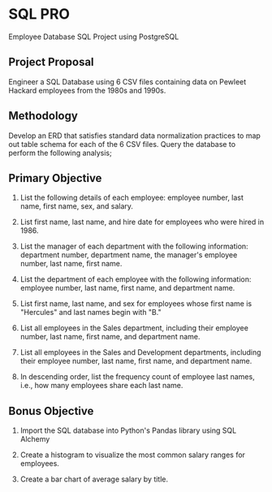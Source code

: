 # SQL PRO
Employee Database SQL Project using PostgreSQL

## Project Proposal
Engineer a SQL Database using 6 CSV files containing data on Pewleet Hackard employees from the 1980s and 1990s.

## Methodology
Develop an ERD that satisfies standard data normalization practices to map out table schema for each of the 6 CSV files.
Query the database to perform the following analysis;

## Primary Objective
1. List the following details of each employee: employee number, last name, first name, sex, and salary.

2. List first name, last name, and hire date for employees who were hired in 1986.

3. List the manager of each department with the following information: department number, department name, the manager's employee number, last name, first name.

4. List the department of each employee with the following information: employee number, last name, first name, and department name.

5. List first name, last name, and sex for employees whose first name is "Hercules" and last names begin with "B."

6. List all employees in the Sales department, including their employee number, last name, first name, and department name.

7. List all employees in the Sales and Development departments, including their employee number, last name, first name, and department name.

8. In descending order, list the frequency count of employee last names, i.e., how many employees share each last name.

## Bonus Objective
1. Import the SQL database into Python's Pandas library using SQL Alchemy

2. Create a histogram to visualize the most common salary ranges for employees.

3. Create a bar chart of average salary by title.
